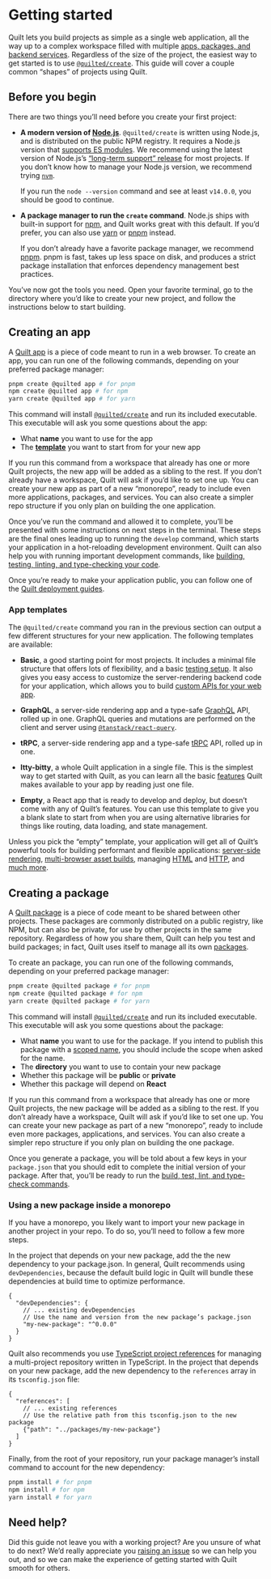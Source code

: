 # Getting started

Quilt lets you build projects as simple as a single web application, all the way up to a complex workspace filled with multiple [apps, packages, and backend services](./projects). Regardless of the size of the project, the easiest way to get started is to use [`@quilted/create`](../packages/create). This guide will cover a couple common “shapes” of projects using Quilt.

## Before you begin

There are two things you’ll need before you create your first project:

- **A modern version of [Node.js](https://nodejs.org/en/)**. `@quilted/create` is written using Node.js, and is distributed on the public NPM registry. It requires a Node.js version that [supports ES modules](https://nodejs.org/api/esm.html). We recommend using the latest version of Node.js’s [“long-term support” release](https://nodejs.org/en/about/releases/) for most projects. If you don’t know how to manage your Node.js version, we recommend trying [`nvm`](https://github.com/nvm-sh/nvm).

  If you run the `node --version` command and see at least `v14.0.0`, you should be good to continue.

- **A package manager to run the `create` command**. Node.js ships with built-in support for [npm](https://docs.npmjs.com/about-npm), and Quilt works great with this default. If you’d prefer, you can also use [yarn](https://yarnpkg.com) or [pnpm](https://pnpm.io) instead.

  If you don’t already have a favorite package manager, we recommend [pnpm](https://pnpm.io). pnpm is fast, takes up less space on disk, and produces a strict package installation that enforces dependency management best practices.

You’ve now got the tools you need. Open your favorite terminal, go to the directory where you’d like to create your new project, and follow the instructions below to start building.

## Creating an app

A [Quilt app](./projects/apps) is a piece of code meant to run in a web browser. To create an app, you can run one of the following commands, depending on your preferred package manager:

```bash
pnpm create @quilted app # for pnpm
npm create @quilted app # for npm
yarn create @quilted app # for yarn
```

This command will install [`@quilted/create`](../packages/create) and run its included executable. This executable will ask you some questions about the app:

- What **name** you want to use for the app
- The [**template**](#app-templates) you want to start from for your new app

If you run this command from a workspace that already has one or more Quilt projects, the new app will be added as a sibling to the rest. If you don’t already have a workspace, Quilt will ask if you’d like to set one up. You can create your new app as part of a new “monorepo”, ready to include even more applications, packages, and services. You can also create a simpler repo structure if you only plan on building the one application.

Once you’ve run the command and allowed it to complete, you’ll be presented with some instructions on next steps in the terminal. These steps are the final ones leading up to running the `develop` command, which starts your application in a hot-reloading development environment. Quilt can also help you with running important development commands, like [building, testing, linting, and type-checking your code](./cli).

Once you’re ready to make your application public, you can follow one of the [Quilt deployment guides](./projects/apps/deploy).

### App templates

The `@quilted/create` command you ran in the previous section can output a few different structures for your new application. The following templates are available:

- **Basic**, a good starting point for most projects. It includes a minimal file structure that offers lots of flexibility, and a basic [testing setup](./features/testing.md). It also gives you easy access to customize the server-rendering backend code for your application, which allows you to build [custom APIs for your web app](./projects/apps/server.md).

- **GraphQL**, a server-side rendering app and a type-safe [GraphQL](./technology/graphql.md) API, rolled up in one. GraphQL queries and mutations are performed on the client and server using [`@tanstack/react-query`](https://tanstack.com/query/latest).

- **tRPC**, a server-side rendering app and a type-safe [tRPC](./integrations/trpc.md) API, rolled up in one.

- **Itty-bitty**, a whole Quilt application in a single file. This is the simplest way to get started with Quilt, as you can learn all the basic [features](./features) Quilt makes available to your app by reading just one file.

- **Empty**, a React app that is ready to develop and deploy, but doesn’t come with any of Quilt’s features. You can use this template to give you a blank slate to start from when you are using alternative libraries for things like routing, data loading, and state management.

Unless you pick the “empty” template, your application will get all of Quilt’s powerful tools for building performant and flexible applications: [server-side rendering](./features/server-rendering.md), [multi-browser asset builds](./projects/apps/browser.md), managing [HTML](./features/html.md) and [HTTP](./features/http.md), and [much more](./features).

## Creating a package

A [Quilt package](./projects/packages) is a piece of code meant to be shared between other projects. These packages are commonly distributed on a public registry, like NPM, but can also be private, for use by other projects in the same repository. Regardless of how you share them, Quilt can help you test and build packages; in fact, Quilt uses itself to manage all its own [packages](../packages).

To create an package, you can run one of the following commands, depending on your preferred package manager:

```bash
pnpm create @quilted package # for pnpm
npm create @quilted package # for npm
yarn create @quilted package # for yarn
```

This command will install [`@quilted/create`](../packages/create) and run its included executable. This executable will ask you some questions about the package:

- What **name** you want to use for the package. If you intend to publish this package with a [scoped name](https://docs.npmjs.com/about-scopes), you should include the scope when asked for the name.
- The **directory** you want to use to contain your new package
- Whether this package will be **public** or **private**
- Whether this package will depend on **React**

If you run this command from a workspace that already has one or more Quilt projects, the new package will be added as a sibling to the rest. If you don’t already have a workspace, Quilt will ask if you’d like to set one up. You can create your new package as part of a new “monorepo”, ready to include even more packages, applications, and services. You can also create a simpler repo structure if you only plan on building the one package.

Once you generate a package, you will be told about a few keys in your `package.json` that you should edit to complete the initial version of your package. After that, you’ll be ready to run the [build, test, lint, and type-check commands](./cli).

### Using a new package inside a monorepo

If you have a monorepo, you likely want to import your new package in another project in your repo. To do so, you’ll need to follow a few more steps.

In the project that depends on your new package, add the the new dependency to your package.json. In general, Quilt recommends using `devDependencies`, because the default build logic in Quilt will bundle these dependencies at build time to optimize performance.

```jsonc
{
  "devDependencies": {
    // ... existing devDependencies
    // Use the name and version from the new package’s package.json
    "my-new-package": "^0.0.0"
  }
}
```

Quilt also recommends you use [TypeScript project references](https://www.typescriptlang.org/docs/handbook/project-references.html) for managing a multi-project repository written in TypeScript. In the project that depends on your new package, add the new dependency to the `references` array in its `tsconfig.json` file:

```jsonc
{
  "references": [
    // ... existing references
    // Use the relative path from this tsconfig.json to the new package
    {"path": "../packages/my-new-package"}
  ]
}
```

Finally, from the root of your repository, run your package manager’s install command to account for the new dependency:

```bash
pnpm install # for pnpm
npm install # for npm
yarn install # for yarn
```

## Need help?

Did this guide not leave you with a working project? Are you unsure of what to do next? We’d really appreciate you [raising an issue](https://github.com/lemonmade/quilt/issues/new) so we can help you out, and so we can make the experience of getting started with Quilt smooth for others.
